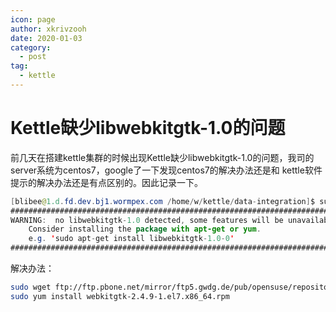 ```yaml
---
icon: page
author: xkrivzooh
date: 2020-01-03
category:
  - post
tag:
  - kettle
---
```


# Kettle缺少libwebkitgtk-1.0的问题

前几天在搭建kettle集群的时候出现Kettle缺少libwebkitgtk-1.0的问题，我司的server系统为centos7，google了一下发现centos7的解决办法还是和
kettle软件提示的解决办法还是有点区别的。因此记录一下。


```java
[blibee@1.d.fd.dev.bj1.wormpex.com /home/w/kettle/data-integration]$ sudo ./carte.sh ./pwd/carte-config-master-15000.xml
#######################################################################
WARNING:  no libwebkitgtk-1.0 detected, some features will be unavailable
    Consider installing the package with apt-get or yum.
    e.g. 'sudo apt-get install libwebkitgtk-1.0-0'
#######################################################################
```

解决办法：

```bash
sudo wget ftp://ftp.pbone.net/mirror/ftp5.gwdg.de/pub/opensuse/repositories/home:/matthewdva:/build:/EPEL:/el7/RHEL_7/x86_64/webkitgtk-2.4.9-1.el7.x86_64.rpm
sudo yum install webkitgtk-2.4.9-1.el7.x86_64.rpm
```
